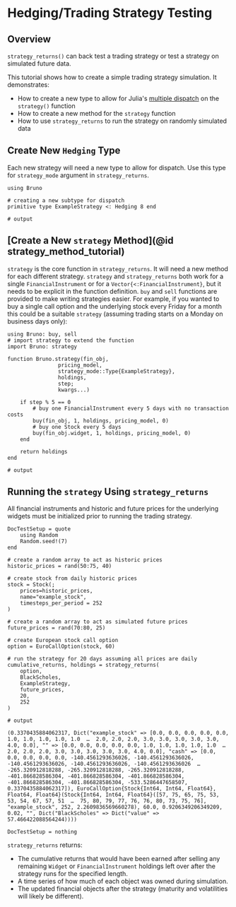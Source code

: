 # Hedging/Trading Strategy Testing

## Overview
`strategy_returns()` can back test a trading strategy or test a strategy on simulated future data. 

This tutorial shows how to create a simple trading strategy simulation. It demonstrates: 
* How to create a new type to allow for Julia's [multiple dispatch](https://docs.julialang.org/en/v1/manual/methods/) on the `strategy()` function
* How to create a new method for the `strategy` function
* How to use `strategy_returns` to run the strategy on randomly simulated data

## Create New `Hedging` Type
Each new strategy will need a new type to allow for dispatch. Use this type for `strategy_mode` argument in `strategy_returns`.

```jldoctest strategy; output = false
using Bruno

# creating a new subtype for dispatch
primitive type ExampleStrategy <: Hedging 8 end

# output

```

## [Create a New `strategy` Method](@id strategy_method_tutorial)
`strategy` is the core function in `strategy_returns`. It will need a new method for each different strategy. `strategy` and `strategy_returns` both work for a single `FinancialInstrument` or for a `Vector{<:FinancialInstrument}`, but it needs to be explicit in the function definition. `buy` and `sell` functions are provided to make writing strategies easier.
For example, if you wanted to buy a single call option and the underlying stock every Friday for a month this could be a suitable `strategy` (assuming trading starts on a Monday on business days only):
```jldoctest strategy; output = false
using Bruno: buy, sell
# import strategy to extend the function
import Bruno: strategy

function Bruno.strategy(fin_obj, 
                pricing_model, 
                strategy_mode::Type{ExampleStrategy},
                holdings,
                step;
                kwargs...)

    if step % 5 == 0
        # buy one FinancialInstrument every 5 days with no transaction costs
        buy(fin_obj, 1, holdings, pricing_model, 0) 
        # buy one Stock every 5 days
        buy(fin_obj.widget, 1, holdings, pricing_model, 0) 
    end

    return holdings
end

# output

```

## Running the `strategy` Using `strategy_returns`
All financial instruments and historic and future prices for the underlying widgets must be initialized prior to running the trading strategy. 

```@meta
DocTestSetup = quote
    using Random
    Random.seed!(7)
end
```

```jldoctest strategy; output = false
# create a random array to act as historic prices
historic_prices = rand(50:75, 40)

# create stock from daily historic prices
stock = Stock(;
    prices=historic_prices, 
    name="example_stock", 
    timesteps_per_period = 252
)

# create a random array to act as simulated future prices
future_prices = rand(70:80, 25)

# create European stock call option
option = EuroCallOption(stock, 60)

# run the strategy for 20 days assuming all prices are daily
cumulative_returns, holdings = strategy_returns(
    option, 
    BlackScholes, 
    ExampleStrategy,
    future_prices, 
    20, 
    252
)

# output

(0.3370435884062317, Dict("example_stock" => [0.0, 0.0, 0.0, 0.0, 0.0, 1.0, 1.0, 1.0, 1.0, 1.0  …  2.0, 2.0, 2.0, 3.0, 3.0, 3.0, 3.0, 3.0, 4.0, 0.0], "" => [0.0, 0.0, 0.0, 0.0, 0.0, 1.0, 1.0, 1.0, 1.0, 1.0  …  2.0, 2.0, 2.0, 3.0, 3.0, 3.0, 3.0, 3.0, 4.0, 0.0], "cash" => [0.0, 0.0, 0.0, 0.0, 0.0, -140.4561293636026, -140.4561293636026, -140.4561293636026, -140.4561293636026, -140.4561293636026  …  -265.320912818288, -265.320912818288, -265.320912818288, -401.866828586304, -401.866828586304, -401.866828586304, -401.866828586304, -401.866828586304, -533.5286447658507, 0.3370435884062317]), EuroCallOption{Stock{Int64, Int64, Float64}, Float64, Float64}(Stock{Int64, Int64, Float64}([57, 75, 65, 75, 53, 53, 54, 67, 57, 51  …  75, 80, 79, 77, 76, 76, 80, 73, 75, 76], "example_stock", 252, 2.2609836569660278), 60.0, 0.9206349206349209, 0.02, "", Dict("BlackScholes" => Dict("value" => 57.466422088564244))))

```

```@meta
DocTestSetup = nothing
```

`strategy_returns` returns:
* The cumulative returns that would have been earned after selling any remaining `Widget` or `FinancialInstrument` holdings left over after the strategy runs for the specified length.
* A time series of how much of each object was owned during simulation.
* The updated financial objects after the strategy (maturity and volatilities will likely be different).
